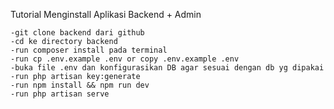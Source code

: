 Tutorial Menginstall Aplikasi Backend + Admin

    -git clone backend dari github
    -cd ke directory backend
    -run composer install pada terminal
    -run cp .env.example .env or copy .env.example .env
    -buka file .env dan konfigurasikan DB agar sesuai dengan db yg dipakai
    -run php artisan key:generate
    -run npm install && npm run dev
    -run php artisan serve
